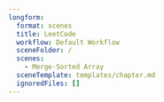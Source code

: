 ```yaml
---
longform:
  format: scenes
  title: LeetCode
  workflow: Default Workflow
  sceneFolder: /
  scenes:
    - Merge-Sorted Array
  sceneTemplate: templates/chapter.md
  ignoredFiles: []
---
```

